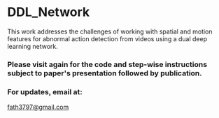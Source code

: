 # DDL_Network
This work addresses the challenges of working with spatial and motion features for abnormal action detection from videos using a dual deep learning network.

### Please visit again for the code and step-wise instructions subject to paper's presentation followed by publication.

### For updates, email at:
fath3797@gmail.com
